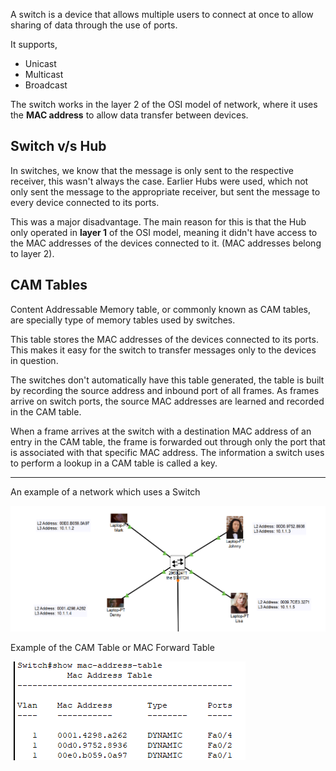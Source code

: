A switch is a device that allows multiple users to connect at once to allow sharing of data through the use of ports.

It supports,
- Unicast
- Multicast
- Broadcast

The switch works in the layer 2 of the OSI model of network, where it uses the **MAC address** to allow data transfer between devices.

## Switch v/s Hub

In switches, we know that the message is only sent to the respective receiver, this wasn't always the case. Earlier Hubs were used, which not only sent the message to the appropriate receiver, but sent the message to every device connected to its ports.

This was a major disadvantage. The main reason for this is that the Hub only operated in **layer 1** of the OSI model, meaning it didn't have access to the MAC addresses of the devices connected to it. (MAC addresses belong to layer 2).

## CAM Tables

Content Addressable Memory table, or commonly known as CAM tables, are specially type of memory tables used by switches.

This table stores the MAC addresses of the devices connected to its ports. This makes it easy for the switch to transfer messages only to the devices in question.

The switches don't automatically have this table generated, the table is built by recording the source address and inbound port of all frames. As frames arrive on switch ports, the source MAC addresses are learned and recorded in the CAM table.

When a frame arrives at the switch with a destination MAC address of an entry in the CAM table, the frame is forwarded out through only the port that is associated with that specific MAC address. The information a switch uses to perform a lookup in a CAM table is called a key.

---

An example of a network which uses a Switch

![Pasted image 20240527140106.png](./images/Pasted%20image%2020240527140106.png)

Example of the CAM Table or MAC Forward Table

![Pasted image 20240527140303.png](./images/Pasted%20image%2020240527140303.png)